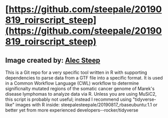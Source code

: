 # [https://github.com/steepale/20190819_roirscript_steep](https://github.com/steepale/20190819_roirscript_steep)

## Image created by: [Alec Steep](https://github.com/steepale)

This is a Git repo for a very specific tool written in R with supporting dependencies to parse data from a GTF file into a specific format. It is used in a Common Workflow Language (CWL) workflow to determine significnalty mutated regions of the somatic cancer genome of Marek's disease lymphomas to analyze data via R. Unless you are using MuSiC2, this script is probably not useful; instead I recommend using "tidyverse-like" images with R inside: steepalesteepale/20190817_rbaseubuntu:1.1 or better yet from more experienced developers--rocker/tidyverse


